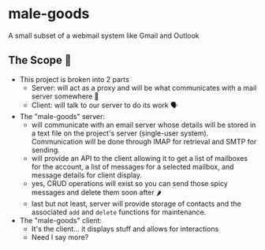 # male-goods
A small subset of a webmail system like Gmail and Outlook

## The Scope 🔭
- This project is broken into 2 parts
  - Server: will act as a proxy and will be what communicates with a mail server somewhere 🤔
  - Client: will talk to our server to do its work 🗣️
- The "male-goods" server:
  - will communicate with an email server whose details will be stored in a text file on the project's server (single-user system). Communication will be done through IMAP for retrieval and SMTP for sending.
  - will provide an API to the client allowing it to get a list of mailboxes for the account, a list of messages for a selected mailbox, and message details for client display.
  - yes, CRUD operations will exist so you can send those spicy messages and delete them soon after 🌶️
  - last but not least, server will provide storage of contacts and the associated ```add``` and ```delete``` functions for maintenance.
- The "male-goods" client:
  - It's the client... it displays stuff and allows for interactions
  - Need I say more?